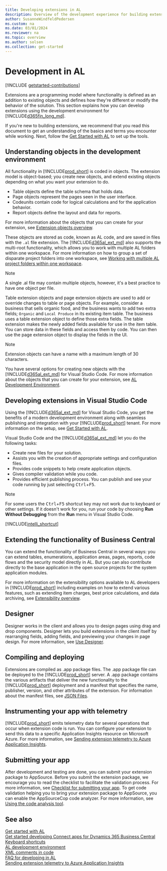 ```yaml
---
title: Developing extensions in AL
description: Overview of the development experience for building extensions using the AL language.
author: SusanneWindfeldPedersen
ms.custom: na
ms.date: 03/01/2024
ms.reviewer: na
ms.topic: overview
ms.author: solsen
ms.collection: get-started
---
```


# Development in AL

[!INCLUDE [getstarted-contributions](includes/getstarted-contributions.md)]

Extensions are a programming model where functionality is defined as an addition to existing objects and defines how they're different or modify the behavior of the solution. This section explains how you can develop extensions using the development environment for [!INCLUDE[d365fin_long_md](includes/d365fin_long_md.md)].

If you're new to building extensions, we recommend that you read this document to get an understanding of the basics and terms you encounter while working. Next, follow the [Get Started with AL](devenv-get-started.md) to set up the tools.

## Understanding objects in the development environment

All functionality in [!INCLUDE[prod_short](includes/prod_short.md)] is coded in objects. The extension model is object-based; you create new objects, and extend existing objects depending on what you want your extension to do.

- Table objects define the table schema that holds data.
- Page objects represent the pages seen in the user interface.
- Codeunits contain code for logical calculations and for the application behavior.
- Report objects define the layout and data for reports.

For more information about the objects that you can create for your extension, see [Extension objects overview](devenv-extension-object-overview.md).

These objects are stored as code, known as AL code, and are saved in files with the `.al` file extension. The [!INCLUDE[d365al_ext_md](../includes/d365al_ext_md.md)] also supports the multi-root functionality, which allows you to work with multiple AL folders within one workspace. For more information on how to group a set of disparate project folders into one workspace, see [Working with multiple AL project folders within one workspace](devenv-multiroot-workspaces.md).

> [!NOTE]  
> A single .al file may contain multiple objects, however, it's a best practice to have one object per file.

Table extension objects and page extension objects are used to add or override changes to table or page objects. For example, consider a business that sells organic food, and the business wants to add two extra fields; `Organic` and `Local Produce` in its existing item table. The business uses a table extension object to define those extra fields. The table extension makes the newly added fields available for use in the item table. You can store data in these fields and access them by code. You can then use the page extension object to display the fields in the UI.

> [!NOTE]  
> Extension objects can have a name with a maximum length of 30 characters.

You have several options for creating new objects with the [!INCLUDE[d365al_ext_md](../includes/d365al_ext_md.md)] for Visual Studio Code. For more information about the objects that you can create for your extension, see [AL Development Environment](devenv-reference-overview.md).

## Developing extensions in Visual Studio Code

Using the [!INCLUDE[d365al_ext_md](../includes/d365al_ext_md.md)] for Visual Studio Code, you get the benefits of a modern development environment along with seamless publishing and integration with your [!INCLUDE[prod_short](includes/prod_short.md)] tenant. For more information on the setup, see [Get Started with AL](devenv-get-started.md).

Visual Studio Code and the [!INCLUDE[d365al_ext_md](../includes/d365al_ext_md.md)] let you do the following tasks:

- Create new files for your solution.
- Assists you with the creation of appropriate settings and configuration files.
- Provides code snippets to help create application objects.
- Gives compiler validation while you code.
- Provides efficient publishing process. You can publish and see your code running by just selecting <kbd>Ctrl</kbd>+<kbd>F5</kbd>.

> [!NOTE]
> For some users the <kbd>Ctrl</kbd>+<kbd>F5</kbd>  shortcut key may not work due to keyboard or other settings. If it doesn't work for you, run your code by choosing **Run Without Debugging** from the **Run** menu in Visual Studio Code.  

[!INCLUDE[intelli_shortcut](includes/intelli_shortcut.md)]

<!--
> [!NOTE]
> If you have previous experience working with the C/SIDE development environment and need an overview of some of the changes between the two development environments, see [Differences in the Development Environments](devenv-differences.md). -->

## Extending the functionality of Business Central

You can extend the functionality of Business Central in several ways: you can extend tables, enumerations, application areas, pages, reports, code flows and the security model directly in AL. But you can also contribute directly to the base application in the open source projects for the system application modules.

For more information on the extensibility options available to AL developers in [!INCLUDE[prod_short](../developer/includes/prod_short.md)] including examples on how to extend various features, such as extending item charges, best price calculations, and data archiving, see [Extensibility overview](devenv-extensibility-overview.md).

## Designer

Designer works in the client and allows you to design pages using drag and drop components. Designer lets you build extensions in the client itself by rearranging fields, adding fields, and previewing your changes in page design. For more information, see [Use Designer](devenv-inclient-designer.md).

## Compiling and deploying

Extensions are compiled as .app package files. The .app package file can be deployed to the [!INCLUDE[prod_short](includes/prod_short.md)] server. A .app package contains the various artifacts that deliver the new functionality to the [!INCLUDE[prod_short](includes/prod_short.md)] deployment and a manifest that specifies the name, publisher, version, and other attributes of the extension. For information about the manifest files, see [JSON Files](devenv-json-files.md).

## Instrumenting your app with telemetry

[!INCLUDE[prod_short](includes/prod_short.md)] emits telemetry data for several operations that occur when extension code is run. You can configure your extension to send this data to a specific Application Insights resource on Microsoft Azure. For more information, see [Sending extension telemetry to Azure Application Insights](devenv-application-insights-for-extensions.md).

## Submitting your app

After development and testing are done, you can submit your extension package to AppSource. Before you submit the extension package, we encourage you to read the checklist to facilitate the validation process. For more information, see [Checklist for submitting your app](devenv-checklist-submission.md). To get code validation helping you to bring your extension package to AppSource, you can enable the AppSourceCop code analyzer. For more information, see [Using the code analysis tool](devenv-using-code-analysis-tool.md).

## See also

[Get started with AL](devenv-get-started.md)  
[Get started developing Connect apps for Dynamics 365 Business Central](devenv-develop-connect-apps.md)  
[Keyboard shortcuts](devenv-keyboard-shortcuts.md)  
[AL development environment](devenv-reference-overview.md)  
[XML comments in code](devenv-xml-comments.md)  
[FAQ for developing in AL](devenv-dev-faq.md)  
[Sending extension telemetry to Azure Application Insights](devenv-application-insights-for-extensions.md)  
